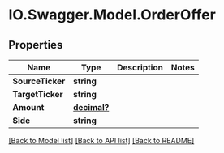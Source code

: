 # IO.Swagger.Model.OrderOffer
## Properties

Name | Type | Description | Notes
------------ | ------------- | ------------- | -------------
**SourceTicker** | **string** |  | 
**TargetTicker** | **string** |  | 
**Amount** | [**decimal?**](BigDecimal.md) |  | 
**Side** | **string** |  | 

[[Back to Model list]](../README.md#documentation-for-models) [[Back to API list]](../README.md#documentation-for-api-endpoints) [[Back to README]](../README.md)

